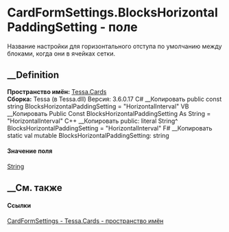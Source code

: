 # CardFormSettings.BlocksHorizontalPaddingSetting - поле
Название настройки для горизонтального отступа по умолчанию между блоками,
когда они в ячейках сетки.
## __Definition
 **Пространство имён:** [Tessa.Cards](N_Tessa_Cards.htm)  
 **Сборка:** Tessa (в Tessa.dll) Версия: 3.6.0.17
C# __Копировать
     public const string BlocksHorizontalPaddingSetting = "HorizontalInterval"
VB __Копировать
     Public Const BlocksHorizontalPaddingSetting As String = "HorizontalInterval"
C++ __Копировать
     public:
    literal String^ BlocksHorizontalPaddingSetting = "HorizontalInterval"
F# __Копировать
     static val mutable BlocksHorizontalPaddingSetting: string
#### Значение поля
[String](https://learn.microsoft.com/dotnet/api/system.string)
##  __См. также
#### Ссылки
[CardFormSettings - ](T_Tessa_Cards_CardFormSettings.htm)
[Tessa.Cards - пространство имён](N_Tessa_Cards.htm)
